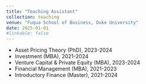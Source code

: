 ```yaml
---
title: "Teaching Assistant"
collection: teaching
venue: "Fuqua School of Business, Duke University"
date: 2025-01-01
#linkable: false
---
```


* Asset Pricing Theory (PhD), 2023-2024
* Investment (MBA), 2021-2024
* Venture Capital & Private Equity (MBA), 2023-2024
* Financial Management (MBA), 2021-2023
* Introductory Finance (Master), 2021-2024